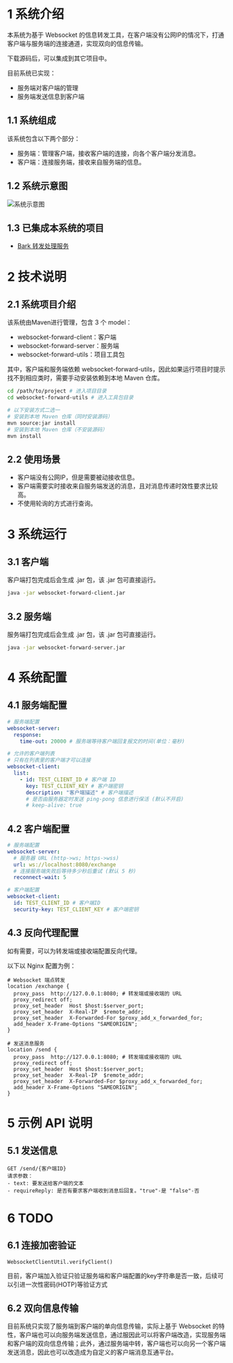 # 1 系统介绍

本系统为基于 Websocket 的信息转发工具，在客户端没有公网IP的情况下，打通客户端与服务端的连接通道，实现双向的信息传输。

下载源码后，可以集成到其它项目中。

目前系统已实现：

- 服务端对客户端的管理
- 服务端发送信息到客户端

## 1.1 系统组成

该系统包含以下两个部分：

- 服务端：管理客户端，接收客户端的连接，向各个客户端分发消息。
- 客户端：连接服务端，接收来自服务端的信息。

## 1.2 系统示意图

![系统示意图](https://cdn.jsdelivr.net/gh/Orainge/websocket-forward/pic/pic1.png)

## 1.3 已集成本系统的项目

- [Bark 转发处理服务](https://github.com/Orainge/bark-processor)

# 2 技术说明

## 2.1 系统项目介绍

该系统由Maven进行管理，包含 3 个 model：

- websocket-forward-client：客户端
- websocket-forward-server：服务端
- websocket-forward-utils：项目工具包

其中，客户端和服务端依赖 websocket-forward-utils，因此如果运行项目时提示找不到相应类时，需要手动安装依赖到本地 Maven 仓库。

```sh
cd /path/to/project # 进入项目目录
cd websocket-forward-utils # 进入工具包目录

# 以下安装方式二选一
# 安装到本地 Maven 仓库（同时安装源码）
mvn source:jar install 
# 安装到本地 Maven 仓库（不安装源码）
mvn install
```

## 2.2 使用场景

- 客户端没有公网IP，但是需要被动接收信息。
- 客户端需要实时接收来自服务端发送的消息，且对消息传递时效性要求比较高。
- 不使用轮询的方式进行查询。

# 3 系统运行

## 3.1 客户端

客户端打包完成后会生成 .jar 包，该 .jar 包可直接运行。

```sh
java -jar websocket-forward-client.jar
```

## 3.2 服务端

服务端打包完成后会生成 .jar 包，该 .jar 包可直接运行。

```sh
java -jar websocket-forward-server.jar
```

# 4 系统配置

## 4.1 服务端配置

```yaml
# 服务端配置
websocket-server:
  response:
    time-out: 20000 # 服务端等待客户端回复报文的时间(单位：毫秒)

# 允许的客户端列表
# 只有在列表里的客户端才可以连接
websocket-client:
  list:
    - id: TEST_CLIENT_ID # 客户端 ID
      key: TEST_CLIENT_KEY # 客户端密钥
      description: "客户端描述" # 客户端描述
      # 是否由服务器定时发送 ping-pong 信息进行保活 (默认不开启)
      # keep-alive: true
```

## 4.2 客户端配置

```yaml
# 服务端配置
websocket-server:
  # 服务器 URL (http->ws; https->wss)
  url: ws://localhost:8080/exchange
  # 连接服务端失败后等待多少秒后重试 (默认 5 秒)
  reconnect-wait: 5

# 客户端配置
websocket-client:
  id: TEST_CLIENT_ID # 客户端ID
  security-key: TEST_CLIENT_KEY # 客户端密钥
```

## 4.3 反向代理配置

如有需要，可以为转发端或接收端配置反向代理。

以下以 Nginx 配置为例：

```
# Websocket 端点转发
location /exchange {
  proxy_pass  http://127.0.0.1:8080; # 转发端或接收端的 URL
  proxy_redirect off;
  proxy_set_header  Host $host:$server_port;
  proxy_set_header  X-Real-IP  $remote_addr;
  proxy_set_header  X-Forwarded-For $proxy_add_x_forwarded_for;
  add_header X-Frame-Options "SAMEORIGIN";
}

# 发送消息服务
location /send {
  proxy_pass  http://127.0.0.1:8080; # 转发端或接收端的 URL
  proxy_redirect off;
  proxy_set_header  Host $host:$server_port;
  proxy_set_header  X-Real-IP  $remote_addr;
  proxy_set_header  X-Forwarded-For $proxy_add_x_forwarded_for;
  add_header X-Frame-Options "SAMEORIGIN";
}
```

# 5 示例 API 说明

## 5.1 发送信息

```
GET /send/{客户端ID}
请求参数：
- text: 要发送给客户端的文本
- requireReply: 是否有要求客户端收到消息后回复。"true"-是 "false"-否
```

# 6 TODO

## 6.1 连接加密验证

`WebsocketClientUtil.verifyClient()`

目前，客户端加入验证只验证服务端和客户端配置的key字符串是否一致，后续可以引进一次性密码(HOTP)等验证方式

## 6.2 双向信息传输

目前系统只实现了服务端到客户端的单向信息传输，实际上基于 Websocket 的特性，客户端也可以向服务端发送信息，通过服因此可以将客户端改造，实现服务端和客户端的双向信息传输；此外，通过服务端中转，客户端也可以向另一个客户端发送消息，因此也可以改造成为自定义的客户端消息互通平台。

